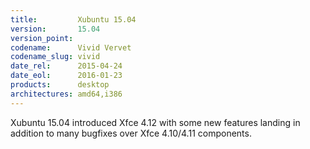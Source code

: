 ```yaml
---
title:         Xubuntu 15.04
version:       15.04
version_point:
codename:      Vivid Vervet
codename_slug: vivid
date_rel:      2015-04-24
date_eol:      2016-01-23
products:      desktop
architectures: amd64,i386
---
```


Xubuntu 15.04 introduced Xfce 4.12 with some new features landing in addition to many bugfixes over Xfce 4.10/4.11 components.
